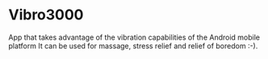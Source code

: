 # Vibro3000
App that takes advantage of the vibration capabilities of the Android mobile platform
It can be used for massage, stress relief and relief of boredom :-).

